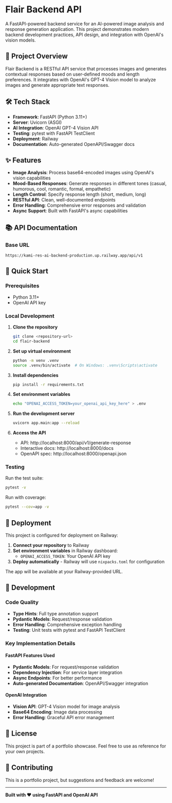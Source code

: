 # Flair Backend API

A FastAPI-powered backend service for an AI-powered image analysis and response generation application. This project demonstrates modern backend development practices, API design, and integration with OpenAI's vision models.

## 🚀 Project Overview

Flair Backend is a RESTful API service that processes images and generates contextual responses based on user-defined moods and length preferences. It integrates with OpenAI's GPT-4 Vision model to analyze images and generate appropriate text responses.

## 🛠️ Tech Stack

- **Framework**: FastAPI (Python 3.11+)
- **Server**: Uvicorn (ASGI)
- **AI Integration**: OpenAI GPT-4 Vision API
- **Testing**: pytest with FastAPI TestClient
- **Deployment**: Railway
- **Documentation**: Auto-generated OpenAPI/Swagger docs

## ✨ Features

- **Image Analysis**: Process base64-encoded images using OpenAI's vision capabilities
- **Mood-Based Responses**: Generate responses in different tones (casual, humorous, cool, romantic, formal, empathetic)
- **Length Control**: Specify response length (short, medium, long)
- **RESTful API**: Clean, well-documented endpoints
- **Error Handling**: Comprehensive error responses and validation
- **Async Support**: Built with FastAPI's async capabilities

## 📚 API Documentation

### Base URL
```
https://kami-res-ai-backend-production.up.railway.app/api/v1
```

## 🚀 Quick Start

### Prerequisites
- Python 3.11+
- OpenAI API key

### Local Development

1. **Clone the repository**
   ```bash
   git clone <repository-url>
   cd flair-backend
   ```

2. **Set up virtual environment**
   ```bash
   python -m venv .venv
   source .venv/bin/activate  # On Windows: .venv\Scripts\activate
   ```

3. **Install dependencies**
   ```bash
   pip install -r requirements.txt
   ```

4. **Set environment variables**
   ```bash
   echo "OPENAI_ACCESS_TOKEN=your_openai_api_key_here" > .env
   ```

5. **Run the development server**
   ```bash
   uvicorn app.main:app --reload
   ```

6. **Access the API**
   - API: http://localhost:8000/api/v1/generate-response
   - Interactive docs: http://localhost:8000/docs
   - OpenAPI spec: http://localhost:8000/openapi.json

### Testing

Run the test suite:
```bash
pytest -v
```

Run with coverage:
```bash
pytest --cov=app -v
```

## 🚀 Deployment

This project is configured for deployment on Railway:

1. **Connect your repository** to Railway
2. **Set environment variables** in Railway dashboard:
   - `OPENAI_ACCESS_TOKEN`: Your OpenAI API key
3. **Deploy automatically** - Railway will use `nixpacks.toml` for configuration

The app will be available at your Railway-provided URL.

## 🔧 Development

### Code Quality
- **Type Hints**: Full type annotation support
- **Pydantic Models**: Request/response validation
- **Error Handling**: Comprehensive exception handling
- **Testing**: Unit tests with pytest and FastAPI TestClient

### Key Implementation Details

#### FastAPI Features Used
- **Pydantic Models**: For request/response validation
- **Dependency Injection**: For service layer integration
- **Async Endpoints**: For better performance
- **Auto-generated Documentation**: OpenAPI/Swagger integration

#### OpenAI Integration
- **Vision API**: GPT-4 Vision model for image analysis
- **Base64 Encoding**: Image data processing
- **Error Handling**: Graceful API error management

## 📝 License

This project is part of a portfolio showcase. Feel free to use as reference for your own projects.

## 🤝 Contributing

This is a portfolio project, but suggestions and feedback are welcome!

---

**Built with ❤️ using FastAPI and OpenAI API**
